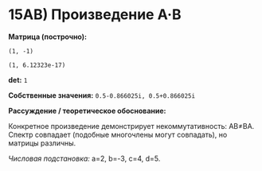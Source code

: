 # 15AB) Произведение A·B

**Матрица (построчно):**

`(1, -1)`

`(1, 6.12323e-17)`

**det:** `1`

**Собственные значения:** `0.5-0.866025i, 0.5+0.866025i`

**Рассуждение / теоретическое обоснование:**

Конкретное произведение демонстрирует некоммутативность: AB≠BA. Спектр совпадает (подобные многочлены могут совпадать), но матрицы различны.

*Числовая подстановка:* a=2, b=-3, c=4, d=5.
